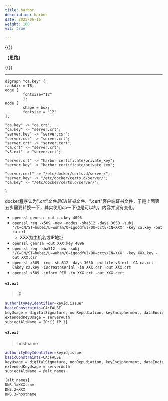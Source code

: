 ```yaml
---
title: harbor
description: harbor
date: 2025-06-16
weight: 100
viz: true

---
```


<style>
th, td {
  border: 1px solid rgb(190, 190, 190);
}
</style>



{{<alert color="primary">}}

【**思路**】



{{</alert>}}

---


```viz-dot
digraph "ca.key" {
rankdir = TB;
edge [
        fontsize="12"
        ];
node [
        shape = box;
        fontsize = "12"
];

"ca.key" -> "ca.crt";
"ca.key" -> "server.crt";
"server.key" -> "server.csr";
"server.csr" -> "server.crt";
"server.crt" -> "server.cert";
"ca.crt" -> "server.crt";
"v3.ext" -> "server.crt";

"server.crt" -> "harbor certificate/private_key";
"server.key" -> "harbor certificate/private_key";

"server.cert" -> "/etc/docker/certs.d/server/";
"server.key" -> "/etc/docker/certs.d/server/";
"ca.key" -> "/etc/docker/certs.d/server/";

}
```


docker程序认为"*.crt"文件是CA证书文件，"*.cert"客户端证书文件，于是上面第五步需要转换一下，其实使用cp一下也是可以的，内容并没有变化。

- `openssl genrsa -out ca.key 4096`
- `openssl req -x509 -new -nodes -sha512 -days 3650 -subj '/C=CN/ST=hubei/L=wuhan/O=igoodful/OU=cctv/CN=XXX' -key ca.key -out ca.crt`
  - XXX为主机名或IP地址
- `openssl genrsa -out XXX.key 4096`
- `openssl req -sha512 -new -subj '/C=CN/ST=hubei/L=wuhan/O=igoodful/OU=cctv/CN=XXX' -key XXX.key -out XXX.csr`
- `openssl x509 -req -sha512 -days 3650 -extfile v3.ext -CA ca.crt -CAkey ca.key -CAcreateserial -in XXX.csr -out XXX.crt`
- `openssl x509 -inform PEM -in XXX.crt -out XXX.cert`


#### `v3.ext`
> IP
```bash
authorityKeyIdentifier=keyid,issuer
basicConstraints=CA:FALSE
keyUsage = digitalSignature, nonRepudiation, keyEncipherment, dataEncipherment
extendedKeyUsage = serverAuth
subjectAltName = IP:{{ IP }}

```

#### `v3.ext`
> hostname
```bash
authorityKeyIdentifier=keyid,issuer
basicConstraints=CA:FALSE
keyUsage = digitalSignature, nonRepudiation, keyEncipherment, dataEncipherment
extendedKeyUsage = serverAuth
subjectAltName = @alt_names

[alt_names]
DNS.1=XXX.com
DNS.2=XXX
DNS.3=hostname
```

